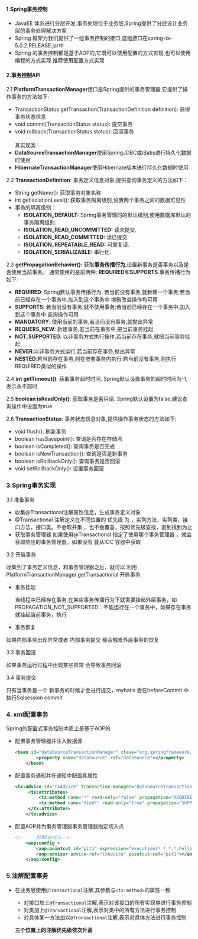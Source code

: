 #### 1.Spring事务控制
* JavaEE 体系进行分层开发,事务处理位于业务层,Spring提供了分层设计业务层的事务处理解决方案
* Spring 框架为我们提供了一组事务控制的接口,这组接口在spring-tx-5.0.2.RELEASE.jar中
* Spring 的事务控制都是基于AOP的,它既可以使用配置的方式实现,也可以使用编程的方式实现.推荐使用配置方式实现
#### 2.事务控制API
2.1 **PlatformTransactionManager**接口是Spring提供的事务管理器,它提供了操作事务的方法如下:

   * TransactionStatus getTransaction(TransactionDefinition definition): 获得事务状态信息
   * void commit(TransactionStatus status): 提交事务
   * void rollback(TransactionStatus status): 回滚事务
 <br> <br> 
其实现类：
   * **DataSourceTransactionManager**使用SpringJDBC或iBatis进行持久化数据时使用
   * **HibernateTransactionManager**使用Hibernate版本进行持久化数据时使用 

2.2 **TransactionDefinition**: 事务定义信息对象,提供查询事务定义的方法如下：

* String getName(): 获取事务对象名称
* int getIsolationLevel(): 获取事务隔离级别,设置两个事务之间的数据可见性
* 事务的隔离级别：
   * **ISOLATION_DEFAULT:** Spring事务管理的的默认级别,使用数据库默认的事务隔离级别.
   * **ISOLATION_READ_UNCOMMITTED:** 读未提交.
   * **ISOLATION_READ_COMMITTED:** 读已提交.
   * **ISOLATION_REPEATABLE_READ:** 可重复读.
   * **ISOLATION_SERIALIZABLE:** 串行化.

2.3 **getPropagationBehavior():** 获取**事务传播行为**,设置新事务是否事务以及是否使用当前事务。 通常使用的是前两种: **REQUIRED**和**SUPPORTS**.事务传播行为如下:
* **REQUIRED**: Spring默认事务传播行为. 若当前没有事务,就新建一个事务;若当前已经存在一个事务中,加入到这个事务中.增删改查操作均可用
* **SUPPORTS**: 若当前没有事务,就不使用事务;若当前已经存在一个事务中,加入到这个事务中.查询操作可用
* **MANDATORY**: 使用当前的事务,若当前没有事务,就抛出异常
* **REQUERS_NEW**: 新建事务,若当前在事务中,把当前事务挂起
* **NOT_SUPPORTED**: 以非事务方式执行操作,若当前存在事务,就把当前事务挂起
* **NEVER**:以非事务方式运行,若当前存在事务,抛出异常
* **NESTED**:若当前存在事务,则在嵌套事务内执行;若当前没有事务,则执行REQUIRED类似的操作

2.4 **int getTimeout()**: 获取事务超时时间. Spring默认设置事务的超时时间为-1,表示永不超时

2.5 **boolean isReadOnly()**: 获取事务是否只读. Spring默认设置为false,建议查询操作中设置为true

2.6 **TransactionStatus**: 事务状态信息对象,提供操作事务状态的方法如下:
 * void flush(): 刷新事务
 * boolean hasSavepoint(): 查询是否存在存储点
 * boolean isCompleted(): 查询事务是否完成
 * boolean isNewTransaction(): 查询是否是新事务
 * boolean isRollbackOnly(): 查询事务是否回滚
 * void setRollbackOnly(): 设置事务回滚

   
 ### 3.Spring事务实现
3.1 准备事务

 * 收集@Transactional注解属性信息，生成事务定义对象
 * @Transactional 注解定义在不同位置的 优先级
为 ，实列方法，实列类，接口方法，接口类。不会取并集 ，也不会覆盖，按照优先级查找，直到找到为止
* 获取事务管理器
如果使用@Transactional 指定了使用哪个事务管理器 ，就会获取响应的事务管理器。如果没有 就从IOC 容器中获取

3.2 开启事务

收集到了事务定义信息，和事务管理器之后，就可以 利用PlatformTransactionManager.getTransactional 开启事务
* 事务挂起

  当线程中已经存在事务,在某些事务传播行为下就需要挂起外层事务，如PROPAGATION_NOT_SUPPORTED：不能运行在一个事务中，如果存在事务就挂起当前事务，执行
* 事务恢复

如果内部事务出现异常或者 内部事务提交 都会触发外层事务的恢复

3.3 事务回滚

如果事务运行过程中出现某些异常 会导致事务回滚

3.4 事务提交

只有当事务是一个 新事务的时候才会进行提交，mybatis 会在beforeCommit 中 执行Sqlsession commit





### 4. xml配置事务

  Spring的配置式事务控制本质上是基于AOP的

* 配置事务管理器并注入数据源

  ```xml
  <bean id="dataSourceTransactionManager" class="org.springframework.jdbc.datasource.DataSourceTransactionManager">
          <property name="dataSource" ref="dataSource"></property>
      </bean>
  ```

* 配置事务通知并在通知中配置其属性

  ```xml
  <tx:advice id="txAdvice" transaction-manager="dataSourceTransactionManager">
       <tx:attributes>
           <tx:method name="*" read-only="false" propagation="REQUIRED" timeout="-1"/>
           <tx:method name="find*" read-only="true" propagation="SUPPORTS"></tx:method>
       </tx:attributes>
      </tx:advice>
  ```

* 配置AOP并为事务管理器事务管理器指定切入点

  ```xml
  <!--    配置AOP切入-->
      <aop:config >
          <aop:pointcut id="pit1" expression="execution(* *.*.*.hello.Hello.*(..))"/>
          <aop:advisor advice-ref="txAdvice" pointcut-ref="pit1"></aop:advisor>
      </aop:config>
  ```

### 5.注解配置事务

* 在业务层使用`@Transactional`注解,其参数与`<tx:method>`的属性一致
  * 对接口加上`@Transactional`注解,表示对该接口的所有实现类进行事务控制
  * 对类加上`@Transactional`注解,表示对类中的所有方法进行事务控制
  * 对具体某一方法加以`@Transactional`注解,表示对具体方法进行事务控制

   **三个位置上的注解优先级依次升高**



